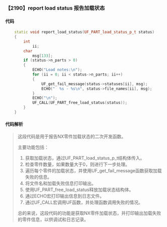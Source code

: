 ### 【2190】report load status 报告加载状态

#### 代码

```cpp
    static void report_load_status(UF_PART_load_status_p_t status)  
    {  
        int  
            ii;  
        char  
            msg[133];  
        if (status->n_parts > 0)  
        {  
            ECHO("Load notes:\n");  
            for (ii = 0; ii < status->n_parts; ii++)  
            {  
                UF_get_fail_message(status->statuses[ii], msg);  
                ECHO("  %s - %s\n", status->file_names[ii], msg);  
            }  
            ECHO("\n");  
            UF_CALL(UF_PART_free_load_status(status));  
        }  
    }

```

#### 代码解析

> 这段代码是用于报告NX零件加载状态的二次开发函数。
>
> 主要功能包括：
>
> 1. 获取加载状态，通过UF_PART_load_status_p_t结构体传入。
> 2. 检查零件数量，如果数量大于0，则进行下一步处理。
> 3. 遍历每个零件的加载状态，并使用UF_get_fail_message函数获取加载失败的信息。
> 4. 将文件名和加载失败信息打印输出。
> 5. 使用UF_PART_free_load_status释放加载状态结构体。
> 6. 通过ECHO宏打印输出信息到日志文件。
> 7. 通过UF_CALL宏调用UF函数，并处理函数调用失败的情况。
>
> 总的来说，这段代码的功能是获取NX零件加载状态，并打印输出加载失败的零件信息，以供调试和日志记录。
>
